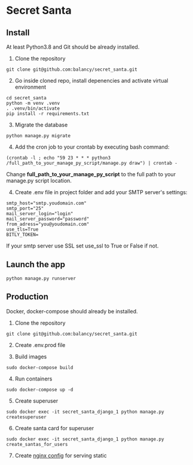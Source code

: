 # Secret Santa

## Install

At least Python3.8 and Git should be already installed.

1. Clone the repository
```
git clone git@github.com:balancy/secret_santa.git
```

2. Go inside cloned repo, install depenencies and activate virtual environment
```
cd secret_santa
python -m venv .venv
. .venv/bin/activate
pip install -r requirements.txt
```

3. Migrate the database
```
python manage.py migrate
```

4. Add the cron job to your crontab by executing bash command:
```
(crontab -l ; echo "59 23 * * * python3 /full_path_to_your_manage_py_script/manage.py draw") | crontab -
```
Change **full_path_to_your_manage_py_script** to the full path to your manage.py script location.

4. Create .env file in project folder and add your SMTP server's settings:
```
smtp_host="smtp.youdomain.com"
smtp_port="25"
mail_server_login="login"
mail_server_password="password"
from_adress="you@youdomain.com"
use_tls=True
BITLY_TOKEN=
```
If your smtp server use SSL set use_ssl to True or False if not.

## Launch the app

```
python manage.py runserver
```

## Production

Docker, docker-compose should already be installed.

1. Clone the repository

```
git clone git@github.com:balancy/secret_santa.git
```

2. Create .env.prod file

<!---TODO-->

3. Build images

```
sudo docker-compose build
```

4. Run containers

```
sudo docker-compose up -d
```

5. Create superuser

```
sudo docker exec -it secret_santa_django_1 python manage.py createsuperuser
```

6. Create santa card for superuser

```
sudo docker exec -it secret_santa_django_1 python manage.py create_santas_for_users
```

7. Create [nginx config](https://sayari3.com/articles/11-how-to-serve-djangos-static-files-using-nginx-on-localhost/) for serving static